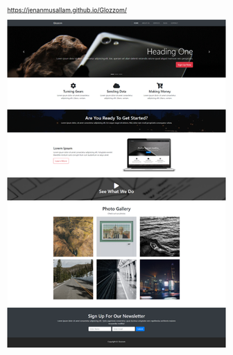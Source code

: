 https://jenanmusallam.github.io/Glozzom/

![](https://github.com/Jenanmusallam/Glozzom/blob/master/Glozzom.png)
